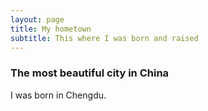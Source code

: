 ```yaml
---
layout: page
title: My hometown
subtitle: This where I was born and raised
---
```


### The most beautiful city in China

I was born in Chengdu.
